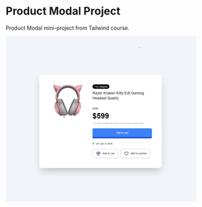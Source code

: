 # Product Modal Project

Product Modal mini-project from Tailwind course.

![Alt text](images/product-modal.png)
